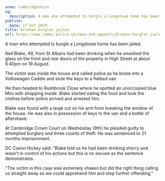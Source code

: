 ```yaml
area: Cambridgeshire
og:
  description: A man who attempted to burgle a Longstowe home has been jailed.
publish:
  date: 17 Oct 2019
title: Drunken burglar jailed
url: https://www.cambs.police.uk/news-and-appeals/drunken-burglar-jailed
```

A man who attempted to burgle a Longstowe home has been jailed.

Neil Blake, 49, from St Albans had been drinking when he smashed the glass on the front and rear doors of the property in High Street at about 8.40pm on 19 August.

The victim was inside the house and called police as he broke into a Volkswagen Caddie and stole the keys to a flatbed van.

He then headed to Rushbrook Close where he spotted an unoccupied blue Mini with shopping inside. Blake started eating the food and took the clothes before police arrived and arrested him.

Blake was found with a large cut on his arm from breaking the window of the house. He was also in possession of keys to the van and a bottle of aftershave.

At Cambridge Crown Court on Wednesday (9th) he pleaded guilty to attempted burglary and three counts of theft. He was sentenced to 21 months imprisonment.

DC Ciaron Hickey said: "Blake told us he had been drinking sherry and wasn't in control of his actions but this is no excuse as the sentence demonstrates.

"The victim in this case was extremely shaken but did the right thing calling us straight away so we could apprehend him and stop further offending."
